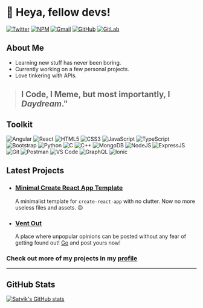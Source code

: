 # 👋 Heya, fellow devs! </h1>

[![Twitter](https://img.shields.io/badge/Twitter-1DA1F2?style=for-the-badge&logo=twitter&logoColor=white)](https://twitter.com/Satv1k) [![NPM](https://img.shields.io/badge/npm-CB3837?style=for-the-badge&logo=npm&logoColor=white)](https://www.npmjs.com/~akkaraju-satvik)
[![Gmail](https://img.shields.io/badge/Gmail-D14836?style=for-the-badge&logo=gmail&logoColor=white)](mailto://satvik.akkaraju@gmail.com)
[![GitHub](https://img.shields.io/badge/GitHub-100000?style=for-the-badge&logo=github&logoColor=white)](https://github.com/akkaraju-satvik)
[![GitLab](https://img.shields.io/badge/GitLab-330F63?style=for-the-badge&logo=gitlab&logoColor=white)](https://gitlab.com/akkaraju-satvik)

## About Me

- Learning new stuff has never been boring.
- Currently working on a few personal projects.
- Love tinkering with APIs.

> ## I Code, I Meme, but most importantly, I _Daydream_."

## Toolkit

![Angular](https://img.shields.io/badge/Angular-DD0031?style=for-the-badge&logo=angular&logoColor=white) ![React](https://img.shields.io/badge/React-20232A?style=for-the-badge&logo=react&logoColor=61DAFB) ![HTML5](https://img.shields.io/badge/HTML5-E34F26?style=for-the-badge&logo=html5&logoColor=white) ![CSS3](https://img.shields.io/badge/CSS3-1572B6?style=for-the-badge&logo=css3&logoColor=white) ![JavaScript](https://img.shields.io/badge/JavaScript-323330?style=for-the-badge&logo=javascript&logoColor=F7DF1E) ![TypeScript](https://img.shields.io/badge/TypeScript-007ACC?style=for-the-badge&logo=typescript&logoColor=white) ![Bootstrap](https://img.shields.io/badge/Bootstrap-563D7C?style=for-the-badge&logo=bootstrap&logoColor=white) ![Python](https://img.shields.io/badge/Python-3776AB?style=for-the-badge&logo=python&logoColor=white) ![C](https://img.shields.io/badge/C-00599C?style=for-the-badge&logo=c&logoColor=white) ![C++](https://img.shields.io/badge/C%2B%2B-00599C?style=for-the-badge&logo=c%2B%2B&logoColor=white) ![MongoDB](https://img.shields.io/badge/MongoDB-white?style=for-the-badge&logo=mongodb&logoColor=4EA94B) ![NodeJS](https://img.shields.io/badge/Node.js-339933?style=for-the-badge&logo=nodedotjs&logoColor=white) ![ExpressJS](https://img.shields.io/badge/Express.js-000000?style=for-the-badge&logo=express&logoColor=white) ![Git](https://img.shields.io/badge/Git-F05032?style=for-the-badge&logo=git&logoColor=white) ![Postman](https://img.shields.io/badge/Postman-FF6C37?style=for-the-badge&logo=Postman&logoColor=white) ![VS Code](https://img.shields.io/badge/Visual_Studio_Code-0078D4?style=for-the-badge&logo=visual%20studio%20code&logoColor=white) ![GraphQL](https://img.shields.io/badge/Apollo%20GraphQL-311C87?&style=for-the-badge&logo=Apollo%20GraphQL&logoColor=white) ![Ionic](https://img.shields.io/badge/Ionic-3880FF?style=for-the-badge&logo=ionic&logoColor=white)

## Latest Projects

- ### [Minimal Create React App Template](https://www.npmjs.com/package/cra-template-neat)

    A minimalist template for `create-react-app` with no clutter.
    Now no more useless files and assets. 😉

- ### [Vent Out](https://vent-out-fkr.herokuapp.com)

    A place where unpopular opinions can be posted without any fear of getting found out!
    [Go](https://vent-out-fkr.herokuapp.com) and post yours now!

### Check out more of my projects in my [profile](https://www.github.com/akkaraju-satvik)

---

## GitHub Stats

[![Satvik's GitHub stats](https://github-readme-stats.vercel.app/api?username=akkaraju-satvik&count_private=true&show_icons=true)](https://github.com/akkaraju-satvik/)
